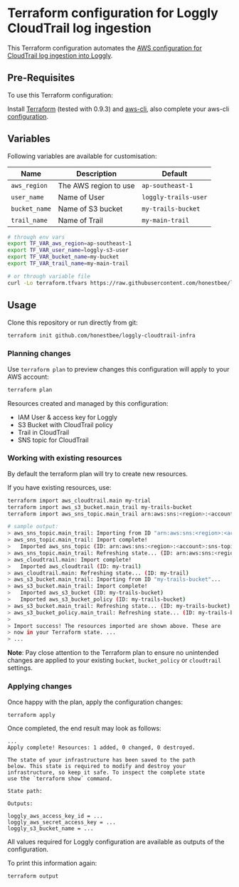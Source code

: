 # Terraform configuration for Loggly CloudTrail log ingestion

This Terraform configuration automates the [AWS configuration for CloudTrail log ingestion into Loggly](https://www.loggly.com/docs/cloudtrail-log-ingestion/).


## Pre-Requisites

To use this Terraform configuration:

Install [Terraform](https://www.terraform.io/downloads.html) (tested with 0.9.3) and [aws-cli](http://docs.aws.amazon.com/cli/latest/userguide/installing.html), also complete your aws-cli [configuration](http://docs.aws.amazon.com/cli/latest/userguide/cli-chap-getting-started.html).

## Variables

Following variables are available for customisation:

| Name            | Description            | Default               |
| --------------- | ---------------------- | --------------------- |
| `aws_region`    | The AWS region to use  | `ap-southeast-1`      |
| `user_name`     | Name of User           | `loggly-trails-user`  |
| `bucket_name`   | Name of S3 bucket      | `my-trails-bucket`    |
| `trail_name`    | Name of Trail          | `my-main-trail`       |

```bash
# through env vars
export TF_VAR_aws_region=ap-southeast-1
export TF_VAR_user_name=loggly-s3-user
export TF_VAR_bucket_name=my-bucket
export TF_VAR_trail_name=my-main-trail

# or through variable file
curl -Lo terraform.tfvars https://raw.githubusercontent.com/honestbee/loggly-cloudtrail-infra/master/terraform.tfvars.example
```

## Usage

Clone this repository or run directly from git:

```bash
terraform init github.com/honestbee/loggly-cloudtrail-infra
```

### Planning changes

Use `terraform plan` to preview changes this configuration will apply to your AWS account:

```bash
terraform plan
```

Resources created and managed by this configuration:

- IAM User & access key for Loggly
- S3 Bucket with CloudTrail policy
- Trail in CloudTrail
- SNS topic for CloudTrail

### Working with existing resources

By default the terraform plan will try to create new resources.

If you have existing resources, use:

```bash
terraform import aws_cloudtrail.main my-trial
terraform import aws_s3_bucket.main_trail my-trails-bucket
terraform import aws_sns_topic.main_trail arn:aws:sns:<region>:<account>:sns-topic

# sample output:
> aws_sns_topic.main_trail: Importing from ID "arn:aws:sns:<region>:<account>:sns-topic"...
> aws_sns_topic.main_trail: Import complete!
>   Imported aws_sns_topic (ID: arn:aws:sns:<region>:<account>:sns-topic)
> aws_sns_topic.main_trail: Refreshing state... (ID: arn:aws:sns:<region>:<account>:sns-topic)
> aws_cloudtrail.main: Import complete!
>   Imported aws_cloudtrail (ID: my-trail)
> aws_cloudtrail.main: Refreshing state... (ID: my-trail)
> aws_s3_bucket.main_trail: Importing from ID "my-trails-bucket"...
> aws_s3_bucket.main_trail: Import complete!
>   Imported aws_s3_bucket (ID: my-trails-bucket)
>   Imported aws_s3_bucket_policy (ID: my-trails-bucket)
> aws_s3_bucket.main_trail: Refreshing state... (ID: my-trails-bucket)
> aws_s3_bucket_policy.main_trail: Refreshing state... (ID: my-trails-bucket)
>
> Import success! The resources imported are shown above. These are
> now in your Terraform state. ...
> ...
```

**Note**: Pay close attention to the Terraform plan to ensure no unintended changes are applied to your existing `bucket`,  `bucket_policy` or `cloudtrail` settings.

### Applying changes

Once happy with the plan, apply the configuration changes:

```bash
terraform apply
```

Once completed, the end result may look as follows:

```
...
Apply complete! Resources: 1 added, 0 changed, 0 destroyed.

The state of your infrastructure has been saved to the path
below. This state is required to modify and destroy your
infrastructure, so keep it safe. To inspect the complete state
use the `terraform show` command.

State path:

Outputs:

loggly_aws_access_key_id = ...
loggly_aws_secret_access_key = ...
loggly_s3_bucket_name = ...
```

All values required for Loggly configuration are available as outputs of the configuration.

To print this information again:

```
terraform output
```

